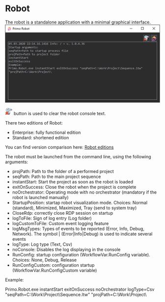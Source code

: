 # Robot

The robot is a standalone application with a minimal graphical interface. ![](<../../.gitbook/assets/0 (112).png>)

![](<../../.gitbook/assets/1 (116).png>) button is used to clear the robot console text.

There two editions of Robot:

* Enterprise: fully functional edition
* Standard: shortened edition

You can find version comparison here: [Robot editions](robot\_editions.md)

The robot must be launched from the command line, using the following arguments:

* projPath: Path to the folder of a performed project
* seqPath: Path to the main project sequence
* instantStart: Start the project as soon as the robot is loaded
* exitOnSuccess: Close the robot when the project is complete
* noOrchestrator: Operating mode with no orchestrator (mandatory if the robot is launched manually)
* StartupPosition: startap robot visualization mode. Choices: Normal (standard), Minimized, Maximized, Tray (send to system tray)
* CloseRdp: correctly close RDP session on startup
* logToFile: Sign of log entry (Log folder)
* logCustomToFile: Custom event logging feature
* logMsgTypes: Types of events to be reported (Error, Info, Debug, Network). The symbol | (Error|Info|Debug) is used to indicate several events
* logType: Log type (Text, Csv)
* noConsole: Disables the log displaying in the console
* RunConfig: startup configuration (WorkflowVar.RunConfig variable). Choices: None, Debug, Release
* RunConfigCustom: configuration startup (WorkflowVar.RunConfigCustom variable)

Example:

Primo.Robot.exe instantStart exitOnSuccess noOrchestrator logType=Csv "seqPath=C:\Work\Project\Sequence.ltw" "projPath=C:\Work\Project\\
